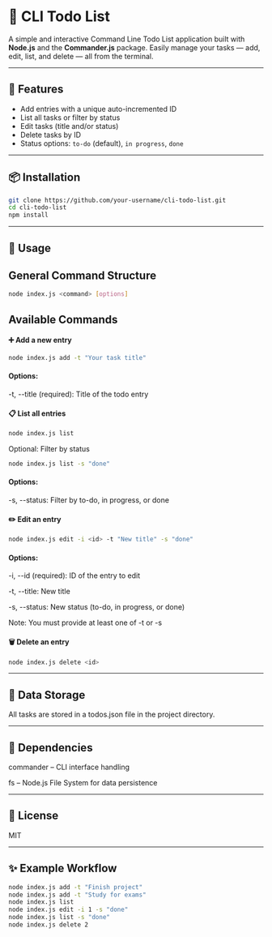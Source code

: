 # 📝 CLI Todo List

A simple and interactive Command Line Todo List application built with **Node.js** and the **Commander.js** package. Easily manage your tasks — add, edit, list, and delete — all from the terminal.

---

## 🚀 Features

- Add entries with a unique auto-incremented ID
- List all tasks or filter by status
- Edit tasks (title and/or status)
- Delete tasks by ID
- Status options: `to-do` (default), `in progress`, `done`

---

## 📦 Installation

```bash
git clone https://github.com/your-username/cli-todo-list.git
cd cli-todo-list
npm install
```

---


## 📂 Usage
## General Command Structure
```bash
node index.js <command> [options]
```

## Available Commands
#### ➕ Add a new entry
```bash
node index.js add -t "Your task title"
```
#### Options:
-t, --title (required): Title of the todo entry

#### 📋 List all entries
```bash
node index.js list
```
Optional: Filter by status
```bash
node index.js list -s "done"
```
#### Options:
-s, --status: Filter by to-do, in progress, or done

#### ✏️ Edit an entry
```bash
node index.js edit -i <id> -t "New title" -s "done"
```

#### Options:

-i, --id (required): ID of the entry to edit

-t, --title: New title

-s, --status: New status (to-do, in progress, or done)

Note: You must provide at least one of -t or -s

#### 🗑️ Delete an entry
```bash
node index.js delete <id>
```

---

## 💾 Data Storage
All tasks are stored in a todos.json file in the project directory.

---

## 🧩 Dependencies
commander – CLI interface handling

fs – Node.js File System for data persistence

---

## 📄 License
MIT

---

## ✨ Example Workflow
```bash
node index.js add -t "Finish project"
node index.js add -t "Study for exams"
node index.js list
node index.js edit -i 1 -s "done"
node index.js list -s "done"
node index.js delete 2
```
